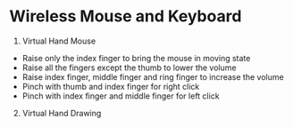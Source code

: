# Wireless Mouse and Keyboard

1. Virtual Hand Mouse
- Raise only the index finger to bring the mouse in moving state
- Raise all the fingers except the thumb to lower the volume
- Raise index finger, middle finger and ring finger to increase the volume
- Pinch with thumb and index finger for right click
- Pinch with index finger and middle finger for left click




2. Virtual Hand Drawing
   
